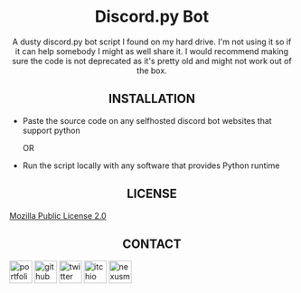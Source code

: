 <div align=center style="text-align: center;">
<h1>Discord.py Bot</h1>
A dusty discord.py bot script I found on my hard drive. I'm not using it so if it can help somebody I might as well share it. I would recommend making sure the code is not deprecated as it's pretty old and might not work out of the box.
</div>

###

<div align=center style="text-align: center;"><h2>INSTALLATION</h2></div>

* Paste the source code on any selfhosted discord bot websites that support python

	OR

* Run the script locally with any software that provides Python runtime

###

<div align=center style="text-align: center;"><h2>LICENSE</h2></div>

[Mozilla Public License 2.0](https://choosealicense.com/licenses/mpl-2.0/)

###

<div align=center style="text-align: center;"><h2>CONTACT</h2></div>

<a href="https://noxtgm.me" target="_blank" rel="noreferrer"><img src="https://i.imgur.com/NSwlxNu.png" alt="portfolio" width="40" height="40"/></a> <a href="https://github.com/noxtgm" target="_blank" rel="noreferrer"><img src="https://i.imgur.com/LwT8Wxa.png" alt="github" width="40" height="40"/></a> <a href="https://twitter.com/noxtgm" target="_blank" rel="noreferrer"><img src="https://i.imgur.com/P3s7bOl.png" alt="twitter" width="40" height="40"/></a> <a href="https://noxtgm.itch.io/" target="_blank" rel="noreferrer"><img src="https://i.imgur.com/d9pIWxO.png" alt="itchio" width="40" height="40"/></a> <a href="https://next.nexusmods.com/profile/noxtgm" target="_blank" rel="noreferrer"><img src="https://i.imgur.com/la4rbPq.png" alt="nexusmods" width="40" height="40"/></a>

